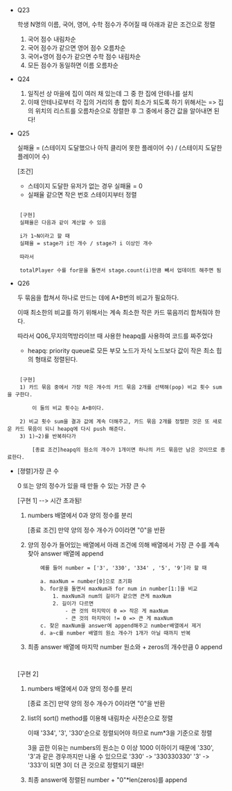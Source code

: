 * Q23

    학생 N명의 이름, 국어, 영어, 수학 점수가 주어질 때 아래과 같은 조건으로 정렬

    1) 국어 점수 내림차순
    2) 국어 점수가 같으면 영어 점수 오름차순
    3) 국어+영어 점수가 같으면 수학 점수 내림차순
    4) 모든 점수가 동일하면 이름 오름차순

* Q24
    1) 일직선 상 마을에 집이 여러 채 있는데 그 중 한 집에 안테나를 설치
    2) 이때 안테나로부터 각 집의 거리의 총 합이 최소가 되도록 하기 위해서는
    => 집의 위치의 리스트를 오름차순으로 정렬한 후 그 중에서 중간 값을 알아내면 된다!

    
* Q25

    실패율 = (스테이지 도달했으나 아직 클리어 못한 플레이어 수) / (스테이지 도달한 플레이어 수)

    [조건]
    - 스테이지 도달한 유저가 없는 경우 실패율 = 0
    - 실패율 같으면 작은 번호 스테이지부터 정렬

```

    [구현]
    실패율은 다음과 같이 계산할 수 있음

    i가 1~N이라고 할 때
    실패율 = stage가 i인 개수 / stage가 i 이상인 개수

    따라서

    totalPlayer 수를 for문을 돌면서 stage.count(i)만큼 빼서 업데이트 해주면 됨

```

* Q26

    두 묶음을 합쳐서 하나로 만드는 데에 A+B번의 비교가 필요하다.

    이때 최소한의 비교를 하기 위해서는 계속 최소한 작은 카드 묶음끼리 합쳐줘야 한다.

    따라서 Q06_무지의먹방라이브 때 사용한 heapq를 사용하여 코드를 짜주었다

    * heapq: priority queue로 모든 부모 노드가 자식 노드보다 값이 작은 최소 힙의 형태로 정렬된다.

```

    [구현]
    1) 카드 묶음 중에서 가장 작은 개수의 카드 묶음 2개를 선택해(pop) 비교 횟수 sum을 구한다.
        
        이 둘의 비교 횟수는 A+B이다.

    2) 비교 횟수 sum을 결과 값에 계속 더해주고, 카드 묶음 2개를 정렬한 것은 또 새로운 카드 묶음이 되니 heapq에 다시 push 해준다.
    3) 1)~2)를 반복하다가
        
        [종료 조건]heapq의 원소의 개수가 1개이면 하나의 카드 묶음만 남은 것이므로 종료한다.

```

* [졍렬]가장 큰 수

    0 또는 양의 정수가 있을 때 만들 수 있는 가장 큰 수

    [구현 1] --> 시간 초과됨!

    1) numbers 배열에서 0과 양의 정수를 분리
        
        [종료 조건] 만약 양의 정수 개수가 0이라면 "0"을 반환

    2) 양의 정수가 들어있는 배열에서 아래 조건에 의해 배열에서 가장 큰 수를 계속 찾아 answer 배열에 append

        ```
            예를 들어 number = ['3', '330', '334' , '5', '9']라 할 때

            a. maxNum = number[0]으로 초기화
            b. for문을 돌면서 maxNum과 for num in number[1:]을 비교
                1. maxNum과 num의 길이가 같으면 큰게 maxNum
                2. 길이가 다르면
                    - 큰 것의 마지막이 0 => 작은 게 maxNum
                    - 큰 것의 마지막이 != 0 => 큰 게 maxNum
            c. 찾은 maxNum을 answer에 append해주고 number배열에서 제거
            d. a~c를 number 배열의 원소 개수가 1개가 아닐 때까지 반복
    3) 최종 answer 배열에 마지막 number 원소와 + zeros의 개수만큼 0 append

        ```


    [구현 2]

    1) numbers 배열에서 0과 양의 정수를 분리
        
        [종료 조건] 만약 양의 정수 개수가 0이라면 "0"을 반환
    2) list의 sort() method를 이용해 내림차순 사전순으로 정렬

        이때 '334', '3', '330'순으로 정렬되어야 하므로 num*3을 기준으로 정렬

        3을 곱한 이유는 numbers의 원소는 0 이상 1000 이하이기 때문에 
        '330', '3'과 같은 경우까지만 나올 수 있으므로
        '330' -> '330330330'
        '3' -> '333'이 되면 3이 더 큰 것으로 정렬되기 떄문! 
    3) 최종 answer에 정렬된 number + "0"*len(zeros)를 append

